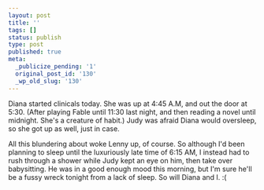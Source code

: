 ```yaml
---
layout: post
title: ''
tags: []
status: publish
type: post
published: true
meta:
  _publicize_pending: '1'
  original_post_id: '130'
  _wp_old_slug: '130'
---
```

Diana started clinicals today.  She was up at 4:45 A.M, and out the door at 5:30.  (After playing Fable until 11:30 last night, and then reading a novel until midnight.  She's a creature of habit.)  Judy was afraid Diana would oversleep, so she got up as well, just in case.

All this blundering about woke Lenny up, of course.  So although I'd been planning to sleep until the luxuriously late time of 6:15 AM, I instead had to rush through a shower while Judy kept an eye on him, then take over babysitting.  He was in a good enough mood this morning, but I'm sure he'll be a fussy wreck tonight from a lack of sleep.  So will Diana and I.  :(
